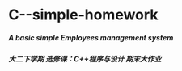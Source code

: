 # C--simple-homework
##### A basic simple Employees management system
##### 大二下学期 选修课：C++程序与设计 期末大作业
